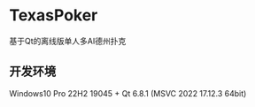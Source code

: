# TexasPoker

基于Qt的离线版单人多AI德州扑克

## 开发环境

Windows10 Pro 22H2 19045 + Qt 6.8.1 (MSVC 2022 17.12.3 64bit)